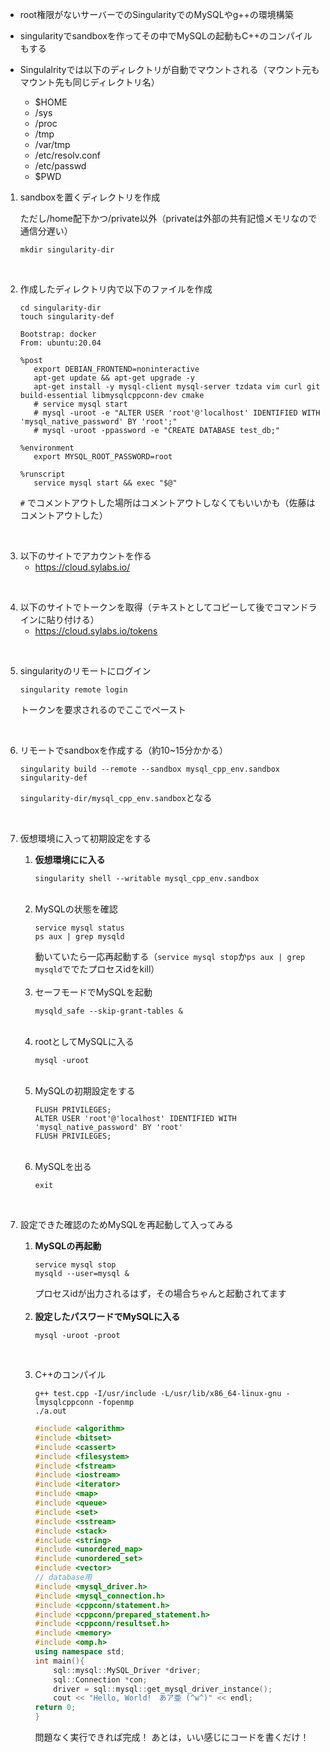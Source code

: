 
- root権限がないサーバーでのSingularityでのMySQLやg++の環境構築
- singularityでsandboxを作ってその中でMySQLの起動もC++のコンパイルもする
- Singulalrityでは以下のディレクトリが自動でマウントされる（マウント元もマウント先も同じディレクトリ名）

    - $HOME
    - /sys
    - /proc
    - /tmp
    - /var/tmp
    - /etc/resolv.conf
    - /etc/passwd
    - $PWD

1. sandboxを置くディレクトリを作成

    ただし/home配下かつ/private以外（privateは外部の共有記憶メモリなので通信分遅い）

    ```shell:bash
    mkdir singularity-dir
    ```
<br>

2. 作成したディレクトリ内で以下のファイルを作成
    ```shell:bash
    cd singularity-dir
    touch singularity-def
    ```

    ```shell:singularity-def
    Bootstrap: docker
    From: ubuntu:20.04
    
    %post
       export DEBIAN_FRONTEND=noninteractive
       apt-get update && apt-get upgrade -y
       apt-get install -y mysql-client mysql-server tzdata vim curl git build-essential libmysqlcppconn-dev cmake
       # service mysql start
       # mysql -uroot -e "ALTER USER 'root'@'localhost' IDENTIFIED WITH 'mysql_native_password' BY 'root';"
       # mysql -uroot -ppassword -e "CREATE DATABASE test_db;"
    
    %environment
       export MYSQL_ROOT_PASSWORD=root

    %runscript
       service mysql start && exec "$@"
    ```

    `#` でコメントアウトした場所はコメントアウトしなくてもいいかも（佐藤はコメントアウトした）
<br>

3. 以下のサイトでアカウントを作る
    - https://cloud.sylabs.io/
<br>

4. 以下のサイトでトークンを取得（テキストとしてコピーして後でコマンドラインに貼り付ける）
    - https://cloud.sylabs.io/tokens
<br>

5. singularityのリモートにログイン
    ```shell:bash
    singularity remote login
    ```
    
    トークンを要求されるのでここでペースト
<br>

6. リモートでsandboxを作成する（約10~15分かかる）
    ```shell:bash
    singularity build --remote --sandbox mysql_cpp_env.sandbox singularity-def
    ```
    `singularity-dir/mysql_cpp_env.sandbox`となる
<br>

7. 仮想環境に入って初期設定をする
    1. **仮想環境にに入る**
        ```shell:bash
        singularity shell --writable mysql_cpp_env.sandbox
        ```
    <br>
    
    2. MySQLの状態を確認
        ```shell:bash
        service mysql status
        ps aux | grep mysqld
        ```
        動いていたら一応再起動する（`service mysql stop`か`ps aux | grep mysqld`ででたプロセスidをkill）
    <br>

    3. セーフモードでMySQLを起動
        ```shell:bash
        mysqld_safe --skip-grant-tables &
        ```
    <br>

    4. rootとしてMySQLに入る
        ```shell:bash
        mysql -uroot
        ```
    <br>

    5. MySQLの初期設定をする
        ```shell:bash
        FLUSH PRIVILEGES;
        ALTER USER 'root'@'localhost' IDENTIFIED WITH 'mysql_native_password' BY 'root'
        FLUSH PRIVILEGES;
        ```
    <br>

    6. MySQLを出る
        ```shell:bash
        exit
        ```
<br>

7. 設定できた確認のためMySQLを再起動して入ってみる
    1. **MySQLの再起動**
        ```shell:bash
        service mysql stop
        mysqld --user=mysql &
        ```
        プロセスidが出力されるはず，その場合ちゃんと起動されてます
    <br>
    
    2. **設定したパスワードでMySQLに入る**
        ```shell:bash
        mysql -uroot -proot
        ```
    <br>

    3. C++のコンパイル
        ```sehll:bash
        g++ test.cpp -I/usr/include -L/usr/lib/x86_64-linux-gnu -lmysqlcppconn -fopenmp
        ./a.out
        ```

        ```cpp:test.cpp
        #include <algorithm>
        #include <bitset>
        #include <cassert>
        #include <filesystem>
        #include <fstream>
        #include <iostream>
        #include <iterator>
        #include <map>
        #include <queue>
        #include <set>
        #include <sstream>
        #include <stack>
        #include <string>
        #include <unordered_map>
        #include <unordered_set>
        #include <vector>
        // database用
        #include <mysql_driver.h>
        #include <mysql_connection.h>
        #include <cppconn/statement.h>
        #include <cppconn/prepared_statement.h>
        #include <cppconn/resultset.h>
        #include <memory>
        #include <omp.h> 
        using namespace std;
        int main(){
            sql::mysql::MySQL_Driver *driver;
            sql::Connection *con;
            driver = sql::mysql::get_mysql_driver_instance();
            cout << "Hello, World!　あア亜 (^w^)" << endl;
        return 0;
        }
        ```

        問題なく実行できれば完成！
        あとは，いい感じにコードを書くだけ！
